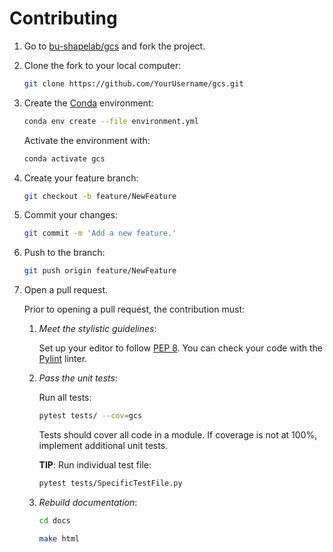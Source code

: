 # Contributing

1. Go to [bu-shapelab/gcs](https://github.com/samsilverman/gcs) and fork the project.

2. Clone the fork to your local computer:

    ```bash
    git clone https://github.com/YourUsername/gcs.git
    ```

3. Create the [Conda](https://docs.conda.io/en/latest/) environment:

    ```bash
    conda env create --file environment.yml
    ```

    Activate the environment with:

    ```bash
    conda activate gcs
    ```

4. Create your feature branch:

    ```bash
    git checkout -b feature/NewFeature
    ```

5. Commit your changes:

    ```bash
    git commit -m 'Add a new feature.'
    ```

6. Push to the branch:

    ```bash
    git push origin feature/NewFeature
    ```

7. Open a pull request.

    Prior to opening a pull request, the contribution must:

    1. *Meet the stylistic guidelines*:

        Set up your editor to follow [PEP 8](https://peps.python.org/pep-0008/).
        You can check your code with the [Pylint](https://github.com/pylint-dev/pylint) linter.

    2. *Pass the unit tests*:

        Run all tests:

        ```bash
        pytest tests/ --cov=gcs
        ```

        Tests should cover all code in a module. If coverage is not at 100%, implement additional unit tests.

        **TIP**: Run individual test file:

        ```bash
        pytest tests/SpecificTestFile.py
        ```

    3. *Rebuild documentation*:

        ```bash
        cd docs
        ```

        ```bash
        make html
        ```

